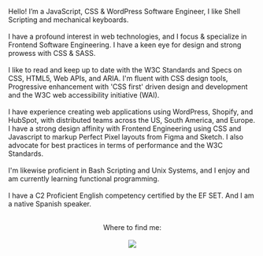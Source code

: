 <p align="left">
    Hello! I’m a JavaScript, CSS & WordPress Software Engineer, I like Shell Scripting and mechanical keyboards.<br><br>I have a profound interest in web technologies, and I focus & specialize in Frontend Software Engineering. I have a keen eye for design and strong prowess with CSS & SASS.
  <br><br>
    I like to read and keep up to date with the W3C Standards and Specs on CSS, HTML5, Web APIs, and ARIA. I'm fluent with CSS design tools, Progressive enhancement with 'CSS first' driven design and development and the W3C web accessibility initiative (WAI).
  <br><br>
    I have experience creating web applications using WordPress, Shopify, and HubSpot, with distributed teams across the US, South America, and Europe. I have a strong design affinity with Frontend Engineering using CSS and Javascript to markup Perfect Pixel layouts from Figma and Sketch. I also advocate for best practices in terms of performance and the W3C Standards.
  <br><br>
    I'm likewise proficient in Bash Scripting and Unix Systems, and I enjoy and am currently learning functional programming.
  <br><br>
    I have a C2 Proficient English competency certified by the EF SET. And I am a native Spanish speaker.
  <br><br>
</p>

<p align="center">
  Where to find me:
  <br><br>
  <a href="https://rocha.codes" target="_blank" rel="noopener">
    <img src="https://img.shields.io/badge/mylinks%20-f9b845.svg?&style=for-the-badge&logo=dev.to&logoColor=white"/>
  </a>
</p>
